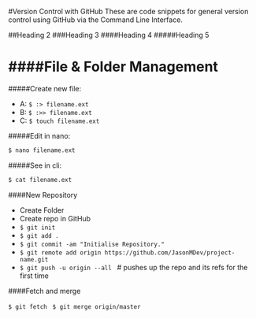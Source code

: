 #Version Control with GitHub
These are code snippets for general version control using GitHub via the Command Line Interface.

##Heading 2
###Heading 3
####Heading 4
#####Heading 5

####File & Folder Management
=======
#####Create new file:
- A: ```$ :> filename.ext```
- B: ```$ :>> filename.ext```
- C: ```` $ touch filename.ext ````

#####Edit in nano:
 ```sh 
 $ nano filename.ext
 ```

#####See in cli:
```zsh 
$ cat filename.ext 
```

####New Repository 
- Create Folder 
- Create repo in GitHub 
- ```$ git init ```
- ```$ git add . ```
- ```$ git commit -am "Initialise Repository." ```
- ```$ git remote add origin https://github.com/JasonMDev/project-name.git ```
- ```$ git push -u origin --all ``` # pushes up the repo and its refs for the first time

####Fetch and merge

```$ git fetch ```
```$ git merge origin/master```
